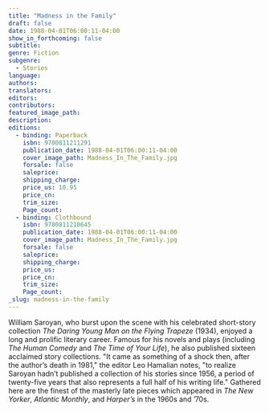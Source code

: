 ```yaml
---
title: "Madness in the Family"
draft: false
date: 1988-04-01T06:00:11-04:00
show_in_forthcoming: false
subtitle:
genre: Fiction
subgenre:
  - Stories
language:
authors:
translators:
editors:
contributors:
featured_image_path:
description:
editions:
  - binding: Paperback
    isbn: 9780811211291
    publication_date: 1988-04-01T06:00:11-04:00
    cover_image_path: Madness_In_The_Family.jpg
    forsale: false
    saleprice:
    shipping_charge:
    price_us: 10.95
    price_cn:
    trim_size:
    Page_count:
  - binding: Clothbound
    isbn: 9780811210645
    publication_date: 1988-04-01T06:00:11-04:00
    cover_image_path: Madness_In_The_Family.jpg
    forsale: false
    saleprice:
    shipping_charge:
    price_us:
    price_cn:
    trim_size:
    Page_count:
_slug: madness-in-the-family
---
```


William Saroyan, who burst upon the scene with his celebrated short-story collection _The Daring Young Man on the Flying Trapeze_ (1934), enjoyed a long and prolific literary career. Famous for his novels and plays (including _The Human Comedy_ and _The Time of Your Life_), he also published sixteen acclaimed story collections. "It came as something of a shock then, after the author’s death in 1981," the editor Leo Hamalian notes, "to realize Saroyan hadn’t published a collection of his stories since 1956, a period of twenty-five years that also represents a full half of his writing life." Gathered here are the finest of the masterly late pieces which appeared in _The New Yorker_, _Atlantic Monthly_, and _Harper’s_ in the 1960s and ’70s.

